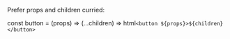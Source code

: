 Prefer props and children curried:

const button = (props) => (...children) => html`<button ${props}>${children}</button>`
